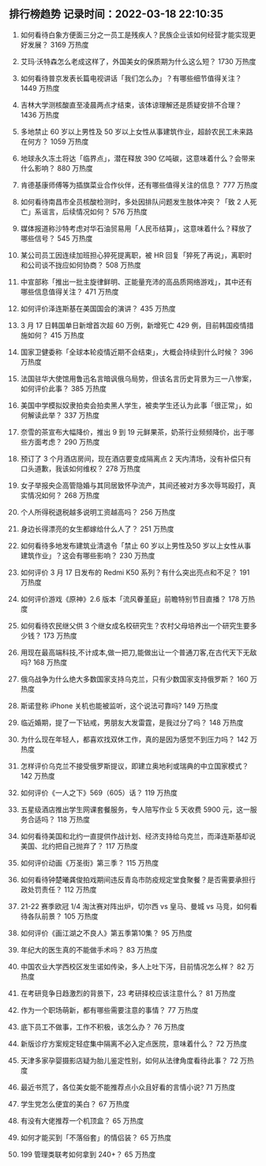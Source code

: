 
## 排行榜趋势 记录时间：2022-03-18 22:10:35
  
  1. 如何看待白象方便面三分之一员工是残疾人？民族企业该如何经营才能实现更好发展？ 3169 万热度
    
  2. 艾玛·沃特森怎么老成这样了，外国美女的保质期为什么这么短？ 1730 万热度
    
  3. 如何看待普京发表长篇电视讲话「我们怎么办」？有哪些细节值得关注？ 1449 万热度
    
  4. 吉林大学测核酸直至凌晨两点才结束，该体谅理解还是质疑安排不合理？ 1436 万热度
    
  5. 多地禁止 60 岁以上男性及 50 岁以上女性从事建筑作业，超龄农民工未来路在何方？ 1059 万热度
    
  6. 地球永久冻土将达「临界点」，潜在释放 390 亿吨碳，这意味着什么？会带来什么影响？ 880 万热度
    
  7. 肯德基康师傅等为插旗菜业合作伙伴，还有哪些值得关注的信息？ 777 万热度
    
  8. 如何看待南昌市全员核酸检测时，多处因排队问题发生肢体冲突？「致 2 人死亡」系谣言，后续情况如何？ 576 万热度
    
  9. 媒体报道称沙特考虑对华石油贸易用「人民币结算」，这意味着什么？释放了哪些信号？ 545 万热度
    
  10. 某公司员工因连续加班担心猝死提离职，被 HR 回复「猝死了再说」，离职时和公司谈不拢应如何协商？ 508 万热度
    
  11. 中宣部称「推出一批主旋律鲜明、正能量充沛的高品质网络游戏」，其中还有哪些信息值得关注？ 471 万热度
    
  12. 如何评价泽连斯基在美国国会的演讲？ 435 万热度
    
  13. 3 月 17 日韩国单日新增首次超 60 万例，新增死亡 429 例，目前韩国疫情措施如何？ 415 万热度
    
  14. 国家卫健委称「全球本轮疫情近期不会结束」，大概会持续到什么时候？ 396 万热度
    
  15. 法国驻华大使馆用鲁迅名言暗讽俄乌局势，但该名言历史背景为三一八惨案，如何评价此事？ 385 万热度
    
  16. 美国中学模拟奴隶拍卖会拍卖黑人学生，被卖学生还认为此事「很正常」，如何解读此举？ 337 万热度
    
  17. 奈雪的茶宣布大幅降价，推出 9 到 19 元鲜果茶，奶茶行业频频降价，出于哪些方面考虑？ 290 万热度
    
  18. 预订了 3 个月酒店房间，现在酒店要变成隔离点 2 天内清场，没有补偿只有口头道歉，我该如何维权？ 278 万热度
    
  19. 女子举报央企高管隐婚与其同居致怀孕流产，其间还被对方多次辱骂殴打，真实情况如何？ 268 万热度
    
  20. 个人所得税退税越多说明工资越高吗？ 256 万热度
    
  21. 身边长得漂亮的女生都嫁给什么人了？ 251 万热度
    
  22. 如何看待多地发布建筑业清退令「禁止 60 岁以上男性及50 岁以上女性从事建筑作业」？这会有哪些影响？ 230 万热度
    
  23. 如何评价 3 月 17 日发布的 Redmi K50 系列？有什么突出亮点和不足？ 191 万热度
    
  24. 如何评价游戏《原神》2.6 版本「流风眷堇庭」前瞻特别节目直播？ 178 万热度
    
  25. 如何看待农民继父供 3 个继女成名校研究生？农村父母培养出一个研究生要多少钱？ 173 万热度
    
  26. 用现在最高端科技,不计成本,做一把刀,能做出让一个普通刀客,在古代天下无敌吗? 168 万热度
    
  27. 俄乌战争为什么绝大多数国家支持乌克兰，只有少数国家支持俄罗斯？ 160 万热度
    
  28. 斯诺登称 iPhone 关机也能被监听，这个说法可靠吗? 149 万热度
    
  29. 临近婚期，提了一下钻戒，男朋友大发雷霆，是我过分了吗？ 148 万热度
    
  30. 为什么现在年轻人，都喜欢找双休工作，真的是因为感觉不到压力吗？ 142 万热度
    
  31. 怎样评价乌克兰不接受俄罗斯提议，即建立奥地利或瑞典的中立国家模式？ 142 万热度
    
  32. 如何评价《一人之下》569（605）话？ 119 万热度
    
  33. 五星级酒店推出学生网课套餐服务，专人陪写作业 5 天收费 5900 元，这一服务合适吗？ 118 万热度
    
  34. 如何看待美国和北约一直提供作战计划、经济支持给乌克兰，而泽连斯基却说美国、北约把自己抛弃了？ 117 万热度
    
  35. 如何评价动画《万圣街》第三季？ 115 万热度
    
  36. 如何看待钟楚曦龚俊拍戏期间违反青岛市防疫规定堂食聚餐？是否需要承担行政处罚责任？ 112 万热度
    
  37. 21-22 赛季欧冠 1/4 淘汰赛对阵出炉，切尔西 vs 皇马、曼城 vs 马竞，如何看待各队前景？ 105 万热度
    
  38. 如何评价《画江湖之不良人》第五季第10集？ 95 万热度
    
  39. 年纪大的医生真的不能做手术吗？ 83 万热度
    
  40. 中国农业大学西校区发生诺如传染，多人上吐下泻，目前情况怎么样？ 82 万热度
    
  41. 在考研竞争日趋激烈的背景下，23 考研择校应该注意什么？ 81 万热度
    
  42. 作为一个职场萌新，都有哪些需要注意的事情？ 77 万热度
    
  43. 底下员工不做事，工作不积极，该怎么办？ 76 万热度
    
  44. 新版诊疗方案规定轻症集中隔离不必入定点医院，意味着什么？ 72 万热度
    
  45. 天津多家孕婴摄影店疑为胎儿鉴定性别，如何从法律角度看待此事？ 72 万热度
    
  46. 最近书荒了，各位美女能不能推荐点小众且好看的言情小说? 71 万热度
    
  47. 学生党怎么便宜的美白？ 67 万热度
    
  48. 有没有大佬推荐一个机顶盒？ 65 万热度
    
  49. 如何才能买到「不落俗套」的情侣装？ 65 万热度
    
  50. 199 管理类联考如何拿到 240+？ 65 万热度
    